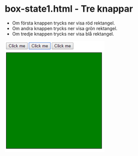# box-state1.html - Tre knappar

- Om första knappen trycks ner visa röd rektangel.
- Om andra knappen trycks ner visa grön rektangel.
- Om tredje knappen trycks ner visa blå rektangel.

![Bild 1](img/box1.png)
